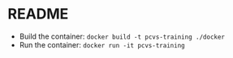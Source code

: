 README
======


* Build the container: `docker build -t pcvs-training ./docker`
* Run the container: `docker run -it pcvs-training`
